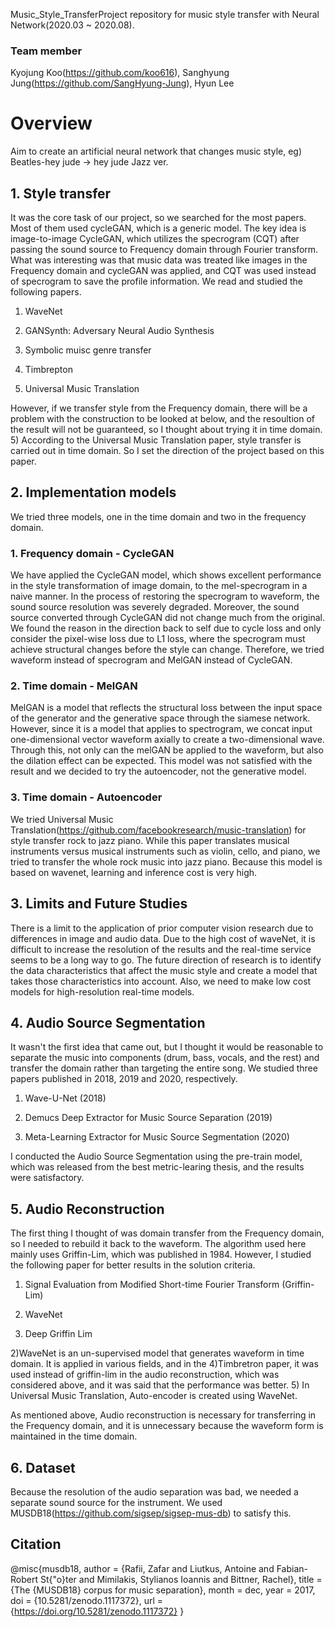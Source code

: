 
Music_Style_TransferProject repository for music style transfer with Neural Network(2020.03 ~ 2020.08).

### Team member
Kyojung Koo(https://github.com/koo616), Sanghyung Jung(https://github.com/SangHyung-Jung), Hyun Lee


# Overview
Aim to create an artificial neural network that changes music style, eg) Beatles-hey jude -> hey jude Jazz ver.

## 1. Style transfer

It was the core task of our project, so we searched for the most papers. Most of them used cycleGAN, which is a generic model. The key idea is image-to-image CycleGAN, which utilizes the specrogram (CQT) after passing the sound source to Frequency domain through Fourier transform. What was interesting was that music data was treated like images in the Frequency domain and cycleGAN was applied, and CQT was used instead of specrogram to save the profile information. We read and studied the following papers.

1) WaveNet

2) GANSynth: Adversary Neural Audio Synthesis

3) Symbolic muisc genre transfer

4) Timbrepton

5) Universal Music Translation

However, if we transfer style from the Frequency domain, there will be a problem with the construction to be looked at below, and the resoultion of the result will not be guaranteed, so I thought about trying it in time domain. 5) According to the Universal Music Translation paper, style transfer is carried out in time domain. So I set the direction of the project based on this paper.

## 2. Implementation models

We tried three models, one in the time domain and two in the frequency domain.  

### 1. Frequency domain - CycleGAN

We have applied the CycleGAN model, which shows excellent performance in the style transformation of image domain, to the mel-specrogram in a naive manner. In the process of restoring the specrogram to waveform, the sound source resolution was severely degraded. Moreover, the sound source converted through CycleGAN did not change much from the original. We found the reason in the direction back to self due to cycle loss and only consider the pixel-wise loss due to L1 loss, where the specrogram must achieve structural changes before the style can change. Therefore, we tried waveform instead of specrogram and MelGAN instead of CycleGAN.  

### 2. Time domain - MelGAN

MelGAN is a model that reflects the structural loss between the input space of the generator and the generative space through the siamese network. However, since it is a model that applies to spectrogram, we concat input one-dimensional vector waveform axially to create a two-dimensional wave. Through this, not only can the melGAN be applied to the waveform, but also the dilation effect can be expected. This model was not satisfied with the result and we decided to try the autoencoder, not the generative model.

### 3. Time domain - Autoencoder

We tried Universal Music Translation(https://github.com/facebookresearch/music-translation) for style transfer rock to jazz piano. While this paper translates musical instruments versus musical instruments such as violin, cello, and piano, we tried to transfer the whole rock music into jazz piano. Because this model is based on wavenet, learning and inference cost is very high.


## 3. Limits and Future Studies

There is a limit to the application of prior computer vision research due to differences in image and audio data. Due to the high cost of waveNet, it is difficult to increase the resolution of the results and the real-time service seems to be a long way to go. The future direction of research is to identify the data characteristics that affect the music style and create a model that takes those characteristics into account. Also, we need to make low cost models for high-resolution real-time models.


## 4. Audio Source Segmentation

It wasn't the first idea that came out, but I thought it would be reasonable to separate the music into components (drum, bass, vocals, and the rest) and transfer the domain rather than targeting the entire song. We studied three papers published in 2018, 2019 and 2020, respectively.

1) Wave-U-Net (2018)

2) Demucs Deep Extractor for Music Source Separation (2019)

3) Meta-Learning Extractor for Music Source Segmentation (2020)

I conducted the Audio Source Segmentation using the pre-train model, which was released from the best metric-learing thesis, and the results were satisfactory.


## 5. Audio Reconstruction

The first thing I thought of was domain transfer from the Frequency domain, so I needed to rebuild it back to the waveform. The algorithm used here mainly uses Griffin-Lim, which was published in 1984. However, I studied the following paper for better results in the solution criteria.

1) Signal Evaluation from Modified Short-time Fourier Transform (Griffin-Lim)

2) WaveNet

3) Deep Griffin Lim

2)WaveNet is an un-supervised model that generates waveform in time domain. It is applied in various fields, and in the 4)Timbretron paper, it was used instead of griffin-lim in the audio reconstruction, which was considered above, and it was said that the performance was better. 5) In Universal Music Translation, Auto-encoder is created using WaveNet.

As mentioned above, Audio reconstruction is necessary for transferring in the Frequency domain, and it is unnecessary because the waveform form is maintained in the time domain.  


## 6. Dataset
Because the resolution of the audio separation was bad, we needed a separate sound source for the instrument. We used MUSDB18(https://github.com/sigsep/sigsep-mus-db) to satisfy this.


## Citation
@misc{musdb18,
  author       = {Rafii, Zafar and
                  Liutkus, Antoine and
                  Fabian-Robert St{\"o}ter and
                  Mimilakis, Stylianos Ioannis and
                  Bittner, Rachel},
  title        = {The {MUSDB18} corpus for music separation},
  month        = dec,
  year         = 2017,
  doi          = {10.5281/zenodo.1117372},
  url          = {https://doi.org/10.5281/zenodo.1117372}
}
